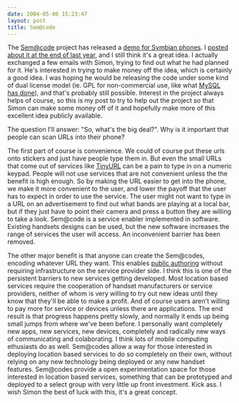 ```yaml
---
date: 2004-05-06 15:23:47
layout: post
title: Sem@code
---
```


The [Sem@code](http://semacode.org/) project has released a [demo for Symbian phones](http://semacode.org/download/). I [posted about it at the end of last year](http://www.bitsplitter.net/blog/index.php?p=20), and I still think it's a great idea. I actually exchanged a few emails with Simon, trying to find out what he had planned for it. He's interested in trying to make money off the idea, which is certainly a good idea. I was hoping he would be releasing the code under some kind of dual license model (ie. GPL for non-commercial use, like what [MySQL has done](http://www.mysql.com/products/licensing/)), and that's probably still possible. Interest in the project always helps of course, so this is my post to try to help out the project so that Simon can make some money off of it and hopefully make more of this excellent idea publicly available.

The question I'll answer: "So, what's the big deal?". Why is it important that people can scan URLs into their phone?

The first part of course is convenience. We could of course put these urls onto stickers and just have people type them in. But even the small URLs that come out of services like [TinyURL](http://tinyurl.com/) can be a pain to type in on a numeric keypad. People will not use services that are not convenient unless the the benefit is high enough. So by making the URL easier to get into the phone, we make it more convenient to the user, and lower the payoff that the user has to expect in order to use the service. The user might not want to type in a URL on an advertisement to find out what bands are playing at a local bar, but if they just have to point their camera and press a button they are willing to take a look. Sem@code is a service enabler implemented in software. Existing handsets designs can be used, but the new software increases the range of services the user will access. An inconvenient barrier has been removed.

The other major benefit is that anyone can create the Sem@codes, encoding whatever URL they want. This enables [public authoring](http://www.bitsplitter.net/blog/index.php?p=201) without requiring infrastructure on the service provider side. I think this is one of the persistent barriers to new services getting developed. Most location based services require the cooperation of handset manufacturers or service providers, neither of whom is very willing to try out new ideas until they know that they'll be able to make a profit. And of course users aren't willing to pay more for service or devices unless there are applications. The end result is that progress happens pretty slowly, and normally it ends up being small jumps from where we've been before. I personally want completely new apps, new services, new devices, completely and radically new ways of communicating and colaborating. I think lots of mobile computing ethusiasts do as well. Sem@codes allow a way for those interested in deploying location based services to do so completely on their own, without relying on any new technology being deployed or any new handset features. Sem@codes provide a open experimentation space for those interested in location based services, something that can be prototyped and deployed to a select group with very little up front investment. Kick ass. I wish Simon the best of luck with this, it's a great concept.
